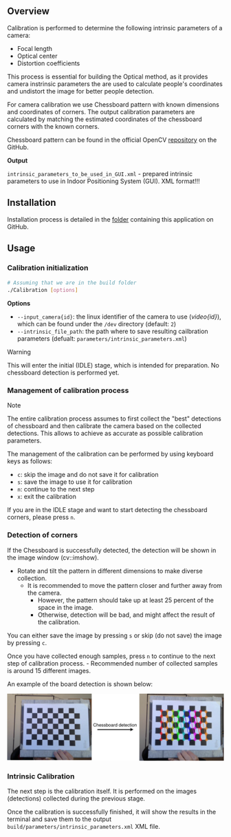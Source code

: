 ## Overview

Calibration is performed to determine the following intrinsic parameters of a camera:
  - Focal length
  - Optical center
  - Distortion coefficients

This process is essential for building the Optical method, as it provides camera instrinsic parameters the are used to calculate people's coordinates and undistort the image for better people detection.

For camera calibration we use Chessboard pattern with known dimensions and coordinates of corners. The output calibration parameters are calculated by matching the estimated coordinates of the chessboard corners with the known corners.

Chessboard pattern can be found in the official OpenCV [repository](https://github.com/opencv/opencv/blob/4.x/doc/pattern.png) on the GitHub.

**Output**

  `intrinsic_parameters_to_be_used_in_GUI.xml` - prepared intrinsic parameters to use in Indoor Positioning System (GUI). XML format!!!

## Installation

  Installation process is detailed in the [folder](/Implementation/Camera%20Intrinsic%20Calibration%20(Optical)/) containing this application on GitHub.

## Usage

### Calibration initialization 

  ```sh
  # Assuming that we are in the build folder
  ./Calibration [options]
  ```

  **Options**
  - `--input_camera{id}`: the linux identifier of the camera to use (*video{id}*), which can be found under the `/dev` directory (default: `2`)
  - `--intrinsic_file_path`: the path where to save resulting cailbration parameters (defualt: `parameters/intrinsic_parameters.xml`)

  > [!Warning]
  > This will enter the initial (IDLE) stage, which is intended for preparation. No chessboard detection is performed yet.


### Management of calibration process

  > [!Note]
  > The entire calibration process assumes to first collect the "best" detections of chessboard and then calibrate the camera based on the collected detections. This allows to achieve as accurate as possible calibration parameters.

  The management of the calibration can be performed by using keyboard keys as follows:

  - `c`: skip the image and do not save it for calibration
  - `s`: save the image to use it for calibration
  - `n`: continue to the next step
  - `x`: exit the calibration


  If you are in the IDLE stage and want to start detecting the chessboard corners, please press `n`.

### Detection of corners

  If the Chessboard is successfully detected, the detection will be shown in the image window (cv::imshow).
  - Rotate and tilt the pattern in different dimensions to make diverse collection.
    - It is recommended to move the pattern closer and further away from the camera. 
      - However, the pattern should take up at least 25 percent of the space in the image.
      - Otherwise, detection will be bad, and might affect the result of the calibration.

  You can either save the image by pressing `s` or skip (do not save) the image by pressing `c`.
    
  Once you have collected enough samples, press `n` to continue to the next step of calibration process.
    - Recommended number of collected samples is around 15 different images.

  An example of the board detection is shown below:

  ![Camera calibration](https://github.com/Razyapoo/Thesis-Documentation/blob/master/Archive/Documentation/Images%20for%20wiki/chessboard_detection.png)

### Intrinsic Calibration

  The next step is the calibration itself. It is performed on the images (detections) collected during the previous stage.

  Once the calibration is successfully finished, it will show the results in the terminal and save them to the output `build/parameters/intrinsic_parameters.xml` XML file.


